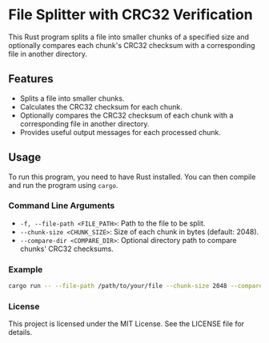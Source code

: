 # File Splitter with CRC32 Verification

This Rust program splits a file into smaller chunks of a specified size and optionally compares each chunk's CRC32 checksum with a corresponding file in another directory.

## Features

- Splits a file into smaller chunks.
- Calculates the CRC32 checksum for each chunk.
- Optionally compares the CRC32 checksum of each chunk with a corresponding file in another directory.
- Provides useful output messages for each processed chunk.

## Usage

To run this program, you need to have Rust installed. You can then compile and run the program using `cargo`.

### Command Line Arguments

- `-f, --file-path <FILE_PATH>`: Path to the file to be split.
- `--chunk-size <CHUNK_SIZE>`: Size of each chunk in bytes (default: 2048).
- `--compare-dir <COMPARE_DIR>`: Optional directory path to compare chunks' CRC32 checksums.

### Example

```sh
cargo run -- --file-path /path/to/your/file --chunk-size 2048 --compare-dir /path/to/compare/dir
```

### License
This project is licensed under the MIT License. See the LICENSE file for details.
